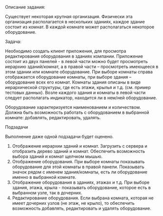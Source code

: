 Описание задания: 

Существует некоторая крупная организация.
Физически эта организация располагается в нескольких зданиях, каждое здание состоит из комнат.
В каждой комнате может располагаться некоторое оборудование.

Задача:

Необходимо создать клиент приложения, для просмотра редактирования оборудования в зданиях компании. 
Приложение состоит из двух панелей - в левой части можно будет просмотреть иерархию зданий/комнат, а в правой части – просмотреть имеющееся в этом здании или комнате оборудование. При выборе комнаты справа отображается оборудование комнаты, при выборе здания – оборудование всех его комнат. Комнаты здания описаны в виде иерархической структуры, где есть этажи, крылья и т.д. (см. пример тестовых данных). Возле каждого здания и комнаты в левой части следует располагать индикатор, находится ли в нем/ней оборудование.

Оборудование характеризуется наименованием и количеством. Должна быть возможность работать с оборудованием в выбранной комнате: добавлять, редактировать, удалять.

Подзадачи

Выполнение даже одной подзадачи будет оценено.

1. Отображение иерархии зданий и комнат. Загрузить с сервера и отобразить дерево зданий и комнат. Обеспечить возможность выбора зданий и комнат щелчком мышью.
2. Отображение оборудования. При выборе комнаты показывать оборудование для этой комнаты в правой панели. Показывать значок рядом с именем здания/комнаты, есть ли оборудование именно в выбранной комнате.
3. Отображение оборудования в зданиях, этажах и т.д. При выборе здания, этажа, крыла  - показывать оборудование, которое есть в выбранном узле, так в дочерних.
4. Редактирование оборудования. Если выбрана комната, которая не имеет дочерних узлов (не этаж, не крыло), то обеспечить возможность добавлять, редактировать и удалять оборудование.

